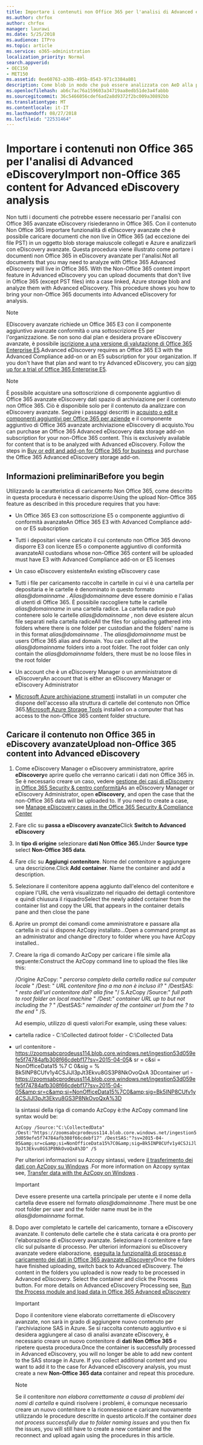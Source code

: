```yaml
---
title: Importare i contenuti non Office 365 per l'analisi di Advanced eDiscovery
ms.author: chrfox
author: chrfox
manager: laurawi
ms.date: 5/25/2018
ms.audience: ITPro
ms.topic: article
ms.service: o365-administration
localization_priority: Normal
search.appverid:
- OEC150
- MET150
ms.assetid: 0ee60763-a30b-495b-8543-971c3384a801
description: Come blob in modo che può essere analizzata con AeD alla procedura seguente per importare il contenuto che non vengono archiviato in Office 365 un Azure
ms.openlocfilehash: ab6c7ac76a159603a34719aa8edb51de3a4fabbb
ms.sourcegitcommit: 36c5466056cdef6ad2a8d9372f2bc009a30892bb
ms.translationtype: MT
ms.contentlocale: it-IT
ms.lasthandoff: 08/27/2018
ms.locfileid: "22531464"
---
```

# <a name="import-non-office-365-content-for-advanced-ediscovery-analysis"></a><span data-ttu-id="d5522-103">Importare i contenuti non Office 365 per l'analisi di Advanced eDiscovery</span><span class="sxs-lookup"><span data-stu-id="d5522-103">Import non-Office 365 content for Advanced eDiscovery analysis</span></span>

<span data-ttu-id="d5522-p101">Non tutti i documenti che potrebbe essere necessario per l'analisi con Office 365 avanzate eDiscovery risiederanno in Office 365. Con il contenuto Non Office 365 importare funzionalità di eDiscovery avanzate che è possibile caricare documenti che non live in Office 365 (ad eccezione dei file PST) in un oggetto blob storage maiuscole collegati e Azure e analizzarli con eDiscovery avanzate. Questa procedura viene illustrato come portare i documenti non Office 365 in eDiscovery avanzate per l'analisi.</span><span class="sxs-lookup"><span data-stu-id="d5522-p101">Not all documents that you may need to analyze with Office 365 Advanced eDiscovery will live in Office 365. With the Non-Office 365 content import feature in Advanced eDiscovery you can upload documents that don't live in Office 365 (except PST files) into a case linked, Azure storage blob and analyze them with Advanced eDiscovery. This procedure shows you how to bring your non-Office 365 documents into Advanced eDiscovery for analysis.</span></span>
  
> [!NOTE]
> <span data-ttu-id="d5522-p102">EDiscovery avanzate richiede un Office 365 E3 con il componente aggiuntivo avanzate conformità o una sottoscrizione E5 per l'organizzazione. Se non sono dial plan e desidera provare eDiscovery avanzate, è possibile [iscrizione a una versione di valutazione di Office 365 Enterprise E5](https://go.microsoft.com/fwlink/p/?LinkID=698279).</span><span class="sxs-lookup"><span data-stu-id="d5522-p102">Advanced eDiscovery requires an Office 365 E3 with the Advanced Compliance add-on or an E5 subscription for your organization. If you don't have that plan and want to try Advanced eDiscovery, you can [sign up for a trial of Office 365 Enterprise E5](https://go.microsoft.com/fwlink/p/?LinkID=698279).</span></span> 
  
> [!NOTE]
> <span data-ttu-id="d5522-p103">È possibile acquistare una sottoscrizione di componente aggiuntivo di Office 365 avanzate eDiscovery dati spazio di archiviazione per il contenuto non Office 365. Ciò è disponibile solo per il contenuto da analizzare con eDiscovery avanzate. Seguire i passaggi descritti in [acquisto o edit e componenti aggiuntivi per Office 365 per aziende](https://support.office.com/article/Buy-or-edit-an-add-on-for-Office-365-for-business-4e7b57d6-b93b-457d-aecd-0ea58bff07a6) e il componente aggiuntivo di Office 365 avanzate archiviazione eDiscovery di acquisto.</span><span class="sxs-lookup"><span data-stu-id="d5522-p103">You can purchase an Office 365 Advanced eDiscovery data storage add-on subscription for your non-Office 365 content. This is exclusively available for content that is to be analyzed with Advanced eDiscovery. Follow the steps in [Buy or edit and add-on for Office 365 for business](https://support.office.com/article/Buy-or-edit-an-add-on-for-Office-365-for-business-4e7b57d6-b93b-457d-aecd-0ea58bff07a6) and purchase the Office 365 Advanced eDiscovery storage add-on.</span></span> 
  
## <a name="before-you-begin"></a><span data-ttu-id="d5522-112">Informazioni preliminari</span><span class="sxs-lookup"><span data-stu-id="d5522-112">Before you begin</span></span>

<span data-ttu-id="d5522-113">Utilizzando la caratteristica di caricamento Non Office 365, come descritto in questa procedura è necessario disporre:</span><span class="sxs-lookup"><span data-stu-id="d5522-113">Using the upload Non-Office 365 feature as described in this procedure requires that you have:</span></span>
  
- <span data-ttu-id="d5522-114">Un Office 365 E3 con sottoscrizione E5 o componente aggiuntivo di conformità avanzate</span><span class="sxs-lookup"><span data-stu-id="d5522-114">An Office 365 E3 with Advanced Compliance add-on or E5 subscription</span></span>
    
- <span data-ttu-id="d5522-115">Tutti i depositari viene caricato il cui contenuto non Office 365 devono disporre E3 con licenze E5 o componente aggiuntivo di conformità avanzate</span><span class="sxs-lookup"><span data-stu-id="d5522-115">All custodians whose non-Office 365 content will be uploaded must have E3 with Advanced Compliance add-on or E5 licenses</span></span>
    
- <span data-ttu-id="d5522-116">Un caso eDiscovery esistente</span><span class="sxs-lookup"><span data-stu-id="d5522-116">An existing eDiscovery case</span></span>
    
- <span data-ttu-id="d5522-p104">Tutti i file per caricamento raccolte in cartelle in cui vi è una cartella per depositaria e le cartelle è denominato in questo formato *alias@domainname* . *Alias@domainname* deve essere dominio e l'alias di utenti di Office 365. È possibile raccogliere tutte le cartelle *alias@domainname* in una cartella radice. La cartella radice può contenere solo le cartelle *alias@domainname* , non deve esistere alcun file separati nella cartella radice</span><span class="sxs-lookup"><span data-stu-id="d5522-p104">All the files for uploading gathered into folders where there is one folder per custodian and the folders' name is in this format  *alias@domainname*  . The  *alias@domainname*  must be users Office 365 alias and domain. You can collect all the  *alias@domainname*  folders into a root folder. The root folder can only contain the  *alias@domainname*  folders, there must be no loose files in the root folder</span></span> 
    
- <span data-ttu-id="d5522-121">Un account che è un eDiscovery Manager o un amministratore di eDiscovery</span><span class="sxs-lookup"><span data-stu-id="d5522-121">An account that is either an eDiscovery Manager or eDiscovery Administrator</span></span>
    
- <span data-ttu-id="d5522-122">[Microsoft Azure archiviazione strumenti](https://aka.ms/downloadazcopy) installati in un computer che dispone dell'accesso alla struttura di cartelle del contenuto non Office 365.</span><span class="sxs-lookup"><span data-stu-id="d5522-122">[Microsoft Azure Storage Tools](https://aka.ms/downloadazcopy) installed on a computer that has access to the non-Office 365 content folder structure.</span></span> 
    
## <a name="upload-non-office-365-content-into-advanced-ediscovery"></a><span data-ttu-id="d5522-123">Caricare il contenuto non Office 365 in eDiscovery avanzate</span><span class="sxs-lookup"><span data-stu-id="d5522-123">Upload non-Office 365 content into Advanced eDiscovery</span></span>

1. <span data-ttu-id="d5522-p105">Come eDiscovery Manager o eDiscovery amministratore, aprire **eDiscovery**e aprire quello che verranno caricati i dati non Office 365 in. Se è necessario creare un caso, vedere [gestione dei casi di eDiscovery in Office 365 Security &amp; centro conformità](manage-ediscovery-cases.md)</span><span class="sxs-lookup"><span data-stu-id="d5522-p105">As an eDiscovery Manager or eDiscovery Administrator, open **eDiscovery**, and open the case that the non-Office 365 data will be uploaded to. If you need to create a case, see [Manage eDiscovery cases in the Office 365 Security &amp; Compliance Center](manage-ediscovery-cases.md)</span></span>
    
2. <span data-ttu-id="d5522-126">Fare clic su **passa a eDiscovery avanzate**</span><span class="sxs-lookup"><span data-stu-id="d5522-126">Click **Switch to Advanced eDiscovery**</span></span>
    
3. <span data-ttu-id="d5522-127">In **tipo di origine** selezionare **dati Non Office 365**.</span><span class="sxs-lookup"><span data-stu-id="d5522-127">Under **Source type** select **Non-Office 365 data**.</span></span>
    
4. <span data-ttu-id="d5522-p106">Fare clic su **Aggiungi contenitore**. Nome del contenitore e aggiungere una descrizione.</span><span class="sxs-lookup"><span data-stu-id="d5522-p106">Click **Add container**. Name the container and add a description.</span></span>
    
5. <span data-ttu-id="d5522-130">Selezionare il contenitore appena aggiunto dall'elenco del contenitore e copiare l'URL che verrà visualizzato nel riquadro dei dettagli contenitore e quindi chiusura il riquadro</span><span class="sxs-lookup"><span data-stu-id="d5522-130">Select the newly added container from the container list and copy the URL that appears in the container details pane and then close the pane</span></span>
    
6. <span data-ttu-id="d5522-131">Aprire un prompt dei comandi come amministratore e passare alla cartella in cui si dispone AzCopy installato...</span><span class="sxs-lookup"><span data-stu-id="d5522-131">Open a command prompt as an administrator and change directory to folder where you have AzCopy installed..</span></span>
    
7. <span data-ttu-id="d5522-132">Creare la riga di comando AzCopy per caricare i file simile alla seguente:</span><span class="sxs-lookup"><span data-stu-id="d5522-132">Construct the AzCopy command line to upload the files like this:</span></span>
    
    <span data-ttu-id="d5522-p107">/Origine AzCopy: " *percorso completo della cartella radice sul computer locale* " /Dest: " *URL contenitore fino a ma non è incluso il?* " /DestSAS: " *resto dell'url contenitore dal? alla fine* "/ S.</span><span class="sxs-lookup"><span data-stu-id="d5522-p107">AzCopy /Source:" *full path to root folder on local machine*  " /Dest:"  *container URL up to but not including the ?*  " /DestSAS:"  *remainder of the container url from the ? to the end*  " /S.</span></span> 
    
    <span data-ttu-id="d5522-135">Ad esempio, utilizzo di questi valori:</span><span class="sxs-lookup"><span data-stu-id="d5522-135">For example, using these values:</span></span> 
    
  - <span data-ttu-id="d5522-136">cartella radice - C:\Collected dati</span><span class="sxs-lookup"><span data-stu-id="d5522-136">root folder - C:\Collected Data</span></span> 
    
  - <span data-ttu-id="d5522-137">url contenitore - https://zoomsabcprodeuss114.blob.core.windows.net/ingestion53d059efe5f74784afb308f66cdebf17?sv=2015-04-05&amp; sr = c&amp;si = NonOfficeData15 %7 C 0&amp;sig = % Bk5INP8CUfv1y4CSJiJl3pJt3Ekvu8GS3P8NkOvoQxA 3D</span><span class="sxs-lookup"><span data-stu-id="d5522-137">container url - https://zoomsabcprodeuss114.blob.core.windows.net/ingestion53d059efe5f74784afb308f66cdebf17?sv=2015-04-05&amp;sr=c&amp;si=NonOfficeData15%7C0&amp;sig=Bk5INP8CUfv1y4CSJiJl3pJt3Ekvu8GS3P8NkOvoQxA%3D</span></span>
    
    <span data-ttu-id="d5522-138">la sintassi della riga di comando AzCopy è:</span><span class="sxs-lookup"><span data-stu-id="d5522-138">the AzCopy command line syntax would be:</span></span>
    
     `AzCopy /Source:"C:\CollectedData" /Dest:"https://zoomsabcprodeuss114.blob.core.windows.net/ingestion53d059efe5f74784afb308f66cdebf17" /DestSAS:"?sv=2015-04-05&amp;sr=c&amp;si=NonOfficeData15%7C0&amp;sig=Bk5INP8CUfv1y4CSJiJl3pJt3Ekvu8GS3P8NkOvoQxA%3D" /S`
    
    <span data-ttu-id="d5522-139">Per ulteriori informazioni su Azcopy sintassi, vedere [il trasferimento dei dati con AzCopy su Windows](https://docs.microsoft.com/azure/storage/common/storage-use-azcopy) .</span><span class="sxs-lookup"><span data-stu-id="d5522-139">For more information on Azcopy syntax see, [Transfer data with the AzCopy on Windows](https://docs.microsoft.com/azure/storage/common/storage-use-azcopy) .</span></span> 
    
    > [!IMPORTANT]
    > <span data-ttu-id="d5522-140">Deve essere presente una cartella principale per utente e il nome della cartella deve essere nel formato *alias@domainname* .</span><span class="sxs-lookup"><span data-stu-id="d5522-140">There must be one root folder per user and the folder name must be in the  *alias@domainname*  format.</span></span> 
  
8. <span data-ttu-id="d5522-p108">Dopo aver completato le cartelle del caricamento, tornare a eDiscovery avanzate. Il contenuto delle cartelle che è stata caricata è ora pronto per l'elaborazione di eDiscovery avanzate. Selezionare il contenitore e fare clic sul pulsante di processo. Per ulteriori informazioni su eDiscovery avanzate vedere elaborazione, [eseguita la funzionalità di processo e caricamento dei dati in Office 365 avanzate eDiscovery](run-the-process-module-and-load-data-in-advanced-ediscovery.md)</span><span class="sxs-lookup"><span data-stu-id="d5522-p108">Once the folders have finished uploading, switch back to Advanced eDiscovery. The content in the folders you uploaded is now ready to be processed in Advanced eDiscovery. Select the container and click the Process button. For more details on Advanced eDiscovery Processing see, [Run the Process module and load data in Office 365 Advanced eDiscovery](run-the-process-module-and-load-data-in-advanced-ediscovery.md)</span></span>
    
    > [!IMPORTANT]
    > <span data-ttu-id="d5522-p109">Dopo il contenitore viene elaborato correttamente di eDiscovery avanzate, non sarà in grado di aggiungere nuovo contenuto per l'archiviazione SAS in Azure. Se si raccolta contenuto aggiuntivo e si desidera aggiungere al caso di analisi avanzate eDiscovery, è necessario creare un nuovo contenitore di **dati Non Office 365** e ripetere questa procedura.</span><span class="sxs-lookup"><span data-stu-id="d5522-p109">Once the container is successfully processed in Advanced eDiscovery, you will no longer be able to add new content to the SAS storage in Azure. If you collect additional content and you want to add it to the case for Advanced eDiscovery analysis, you must create a new **Non-Office 365 data** container and repeat this procedure.</span></span> 
  
    > [!NOTE]
    > <span data-ttu-id="d5522-147">Se il contenitore *non elabora correttamente a causa di problemi dei nomi di cartella* e quindi risolvere i problemi, è comunque necessario creare un nuovo contenitore e la riconnessione e caricare nuovamente utilizzando le procedure descritte in questo articolo.</span><span class="sxs-lookup"><span data-stu-id="d5522-147">If the container  *does not process successfully due to folder naming issues*  and you then fix the issues, you will still have to create a new container and the reconnect and upload again using the procedures in this article.</span></span> 
  

